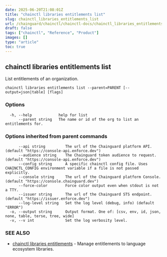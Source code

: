 ```yaml
---
date: 2025-06-20T21:08:01Z
title: "chainctl libraries entitlements list"
slug: chainctl_libraries_entitlements_list
url: /chainguard/chainctl/chainctl-docs/chainctl_libraries_entitlements_list/
draft: false
tags: ["chainctl", "Reference", "Product"]
images: []
type: "article"
toc: true
---
```

## chainctl libraries entitlements list

List entitlements of an organization.

```
chainctl libraries entitlements list --parent=PARENT [--output=json|table] [flags]
```

### Options

```
  -h, --help            help for list
      --parent string   The name or id of the org to list an entitlements for.
```

### Options inherited from parent commands

```
      --api string         The url of the Chainguard platform API. (default "https://console-api.enforce.dev")
      --audience string    The Chainguard token audience to request. (default "https://console-api.enforce.dev")
      --config string      A specific chainctl config file. Uses CHAINCTL_CONFIG environment variable if a file is not passed explicitly.
      --console string     The url of the Chainguard platform Console. (default "https://console.chainguard.dev")
      --force-color        Force color output even when stdout is not a TTY.
      --issuer string      The url of the Chainguard STS endpoint. (default "https://issuer.enforce.dev")
      --log-level string   Set the log level (debug, info) (default "ERROR")
  -o, --output string      Output format. One of: [csv, env, id, json, none, table, terse, tree, wide]
  -v, --v int              Set the log verbosity level.
```

### SEE ALSO

* [chainctl libraries entitlements](/chainguard/chainctl/chainctl-docs/chainctl_libraries_entitlements/)	 - Manage entitlements to language ecosystem libraries.

